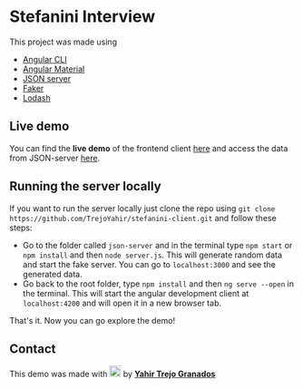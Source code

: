 # Stefanini Interview

This project was made using 
- [Angular CLI](https://github.com/angular/angular-cli)
- [Angular Material](https://material.angular.io/)
- [JSON server](https://github.com/typicode/json-server)
- [Faker](https://github.com/marak/Faker.js/)
- [Lodash](https://github.com/marak/Faker.js/)

## Live demo

You can find the **live demo** of the frontend client [here](https://stefanini-client.herokuapp.com/) and access the data from JSON-server [here](https://stefanini-backend.herokuapp.com/). 

## Running the server locally

If you want to run the server locally just clone the repo using `git clone https://github.com/TrejoYahir/stefanini-client.git` and follow these steps:

- Go to the folder called `json-server` and in the terminal type `npm start` or `npm install` and then `node server.js`. 
This will generate random data and start the fake server. You can go to `localhost:3000` and see the generated data.
- Go back to the root folder, type `npm install` and then `ng serve --open` in the terminal. 
This will start the angular development client at `localhost:4200` and will open it in a new browser tab.

That's it. Now you can go explore the demo!

## Contact
This demo was made with <img src="https://tinyurl.com/y4n4ewok" width="20" /> by **[Yahir Trejo Granados](mailto:yahir.trejo.g@gmail.com)** 

